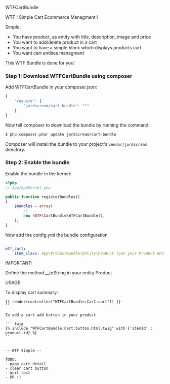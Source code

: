 WTFCartBundle

WTF ! Simple Cart Ecommerce Managment !

Simple:
- You have product, as entity with title, description, image and price
- You want to add/delete product in a cart
- You want to have a simple block which displays products cart
- You want cart entities managment

This WTF Bundle is done for you!

### Step 1: Download WTFCartBundle using composer

Add WTFCartBundle in your composer.json:

```js
{
    "require": {
        "jordscream/cart-bundle": "*"
    }
}
```

Now tell composer to download the bundle by running the command:

``` bash
$ php composer.phar update jordscream/cart-bundle
```

Composer will install the bundle to your project's `vendor/jordscream` directory.

### Step 2: Enable the bundle

Enable the bundle in the kernel:


``` php
<?php
// app/AppKernel.php

public function registerBundles()
{
    $bundles = array(
        // ...
        new \WTF\CartBundle\WTFCartBundle(),
    );
}
```

Now add the config.yml the bundle configuration

``` yaml

wtf_cart:
    item_class: App\ProductBundle\Entity\Product (put your Product entity)

```

IMPORTANT:

Define the method __toString in your entity Product


USAGE:

To display cart summary:

``` twig
{{ render(controller("WTFCartBundle:Cart:cart")) }}
``

To add a cart add button in your product

``` twig
{% include "WTFCartBundle:Cart:button.html.twig" with {'itemId' : product.id} %}
``


-- WTF Simple --

TODO:
- page cart detail
- clear cart button
- unit test
- PR :)